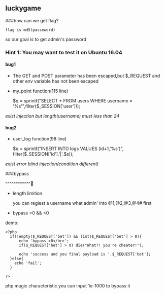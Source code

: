 ## luckygame


###how can we get flag?

	flag is md5(passeword)
so our goal is to get admin's password

### Hint 1: You may want to test it on Ubuntu 16.04

#### bug1

- The GET and POST parameter has been escaped,but $_REQUEST and other env variable has not been escaped

- my_point function(115 line)

	$q = sprintf("SELECT * FROM users WHERE username = '%s'",filter($_SESSION['user']));

*exist injection  but length(username) must less than 24*

#### bug2

- user_log function(98 line)

	$q = sprintf("INSERT INTO logs VALUES (id+1,'%s')",
        filter($_SESSION['id'].'|'.$s));
        
*exist error blind injection(condition different)*

###bypass

^^^^^^^^^^^^🤠

- length limition

	you can regiest a username what admin' into @1,@2,@3,@4# first
	
	
- bypass >0 && <0

demo:

	<?php
	  if(!empty($_REQUEST['bet']) && (int)$_REQUEST['bet'] > 0){
	      echo 'bypass >0</br>';
	      if($_REQUEST['bet'] > 0) die("What?! you're cheater!");
	
	      echo 'success and you final payload is '.$_REQUEST['bet'];
	  }else{
	    echo 'fail';
	  }
	
	?>
	
php magic characteristic
you can input 1e-1000 to bypass it
	


	
